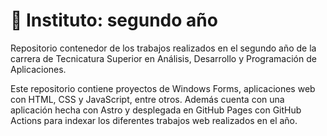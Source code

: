 # 📖 Instituto: segundo año

Repositorio contenedor de los trabajos realizados en el segundo año de la carrera de Tecnicatura Superior en Análisis, Desarrollo y Programación de Aplicaciones.

Este repositorio contiene proyectos de Windows Forms, aplicaciones web con HTML, CSS y JavaScript, entre otros. Además cuenta con una aplicación hecha con Astro y desplegada en GitHub Pages con GitHub Actions para indexar los diferentes trabajos web realizados en el año.

